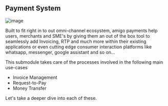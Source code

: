 ## Payment System

![image](https://www.onlineinvoices.com/css/images/features/additional_features.png)

Built to fit right in to out omni-channel ecosystem, amigo payments help users, merchants and SME's by giving them an out of the box tool to seamlessly add Invoicing, RTP and much more within their existing applications or even cutting edge consumer interaction platforms like whatsapp, messenger, google assistant and so on...

This submodule takes care of the processes involved in the following main use-cases

- Invoice Management
- Request-to-Pay
- Money Transfer

Let's take a deeper dive into each of these.

